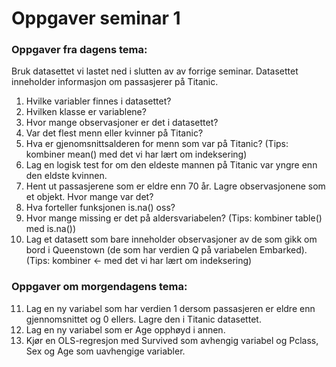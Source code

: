 Oppgaver seminar 1
================

### Oppgaver fra dagens tema:

Bruk datasettet vi lastet ned i slutten av av forrige seminar.
Datasettet inneholder informasjon om passasjerer på Titanic.

1.  Hvilke variabler finnes i datasettet?
2.  Hvilken klasse er variablene?
3.  Hvor mange observasjoner er det i datasettet?
4.  Var det flest menn eller kvinner på Titanic?
5.  Hva er gjenomsnittsalderen for menn som var på Titanic? (Tips:
    kombiner mean() med det vi har lært om indeksering)
6.  Lag en logisk test for om den eldeste mannen på Titanic var yngre
    enn den eldste kvinnen.
7.  Hent ut passasjerene som er eldre enn 70 år. Lagre observasjonene
    som et objekt. Hvor mange var det?
8.  Hva forteller funksjonen is.na() oss?
9.  Hvor mange missing er det på aldersvariabelen? (Tips: kombiner
    table() med is.na())
10. Lag et datasett som bare inneholder observasjoner av de som gikk om
    bord i Queenstown (de som har verdien Q på variabelen Embarked).
    (Tips: kombiner \<- med det vi har lært om indeksering)

### Oppgaver om morgendagens tema:

11. Lag en ny variabel som har verdien 1 dersom passasjeren er eldre enn
    gjennomsnittet og 0 ellers. Lagre den i Titanic datasettet.
12. Lag en ny variabel som er Age opphøyd i annen.
13. Kjør en OLS-regresjon med Survived som avhengig variabel og Pclass,
    Sex og Age som uavhengige variabler.
